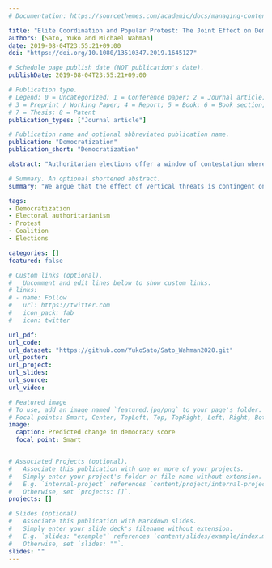```yaml
---
# Documentation: https://sourcethemes.com/academic/docs/managing-content/

title: "Elite Coordination and Popular Protest: The Joint Effect on Democratic Change"
authors: [Sato, Yuko and Michael Wahman]
date: 2019-08-04T23:55:21+09:00
doi: "https://doi.org/10.1080/13510347.2019.1645127"

# Schedule page publish date (NOT publication's date).
publishDate: 2019-08-04T23:55:21+09:00

# Publication type.
# Legend: 0 = Uncategorized; 1 = Conference paper; 2 = Journal article;
# 3 = Preprint / Working Paper; 4 = Report; 5 = Book; 6 = Book section;
# 7 = Thesis; 8 = Patent
publication_types: ["Journal article"]

# Publication name and optional abbreviated publication name.
publication: "Democratization"
publication_short: "Democratization"

abstract: "Authoritarian elections offer a window of contestation where a democratic opposition may increase the pressure on authoritarian regimes to implement democratic change. Pressure may come either from popular protest (vertical threats), or from a coordinated counter-elite (lateral threats). Previous research on electoral authoritarianism has emphasized the importance of both lateral and vertical threats for democratization, but have not theorized how these two threats interact to promote higher levels of democracy. We argue that the effect of vertical threats is contingent on the existence of lateral threats. Popular mobilization is more likely to promote democratic change if a unified opposition translates popular grievances to democratic demands. Conversely, a mobilized population increases the probability that a unified opposition will enhance democratic change by increasing the reputational and organizational costs of repression and electoral manipulation. Our theoretical claims are corroborated by statistical analysis of 169 elections, held in 74 electoral autocracies around the globe 1991–2014."

# Summary. An optional shortened abstract.
summary: "We argue that the effect of vertical threats is contingent on the existence of lateral threats. Popular mobilization is more likely to promote democratic change if a unified opposition translates popular grievances to democratic demands. "

tags: 
- Democratization
- Electoral authoritarianism
- Protest
- Coalition
- Elections

categories: []
featured: false

# Custom links (optional).
#   Uncomment and edit lines below to show custom links.
# links:
# - name: Follow
#   url: https://twitter.com
#   icon_pack: fab
#   icon: twitter

url_pdf:
url_code:
url_dataset: "https://github.com/YukoSato/Sato_Wahman2020.git"
url_poster:
url_project:
url_slides:
url_source:
url_video:

# Featured image
# To use, add an image named `featured.jpg/png` to your page's folder. 
# Focal points: Smart, Center, TopLeft, Top, TopRight, Left, Right, BottomLeft, Bottom, BottomRight.
image: 
  caption: Predicted change in democracy score
  focal_point: Smart


# Associated Projects (optional).
#   Associate this publication with one or more of your projects.
#   Simply enter your project's folder or file name without extension.
#   E.g. `internal-project` references `content/project/internal-project/index.md`.
#   Otherwise, set `projects: []`.
projects: []

# Slides (optional).
#   Associate this publication with Markdown slides.
#   Simply enter your slide deck's filename without extension.
#   E.g. `slides: "example"` references `content/slides/example/index.md`.
#   Otherwise, set `slides: ""`.
slides: ""
---
```

